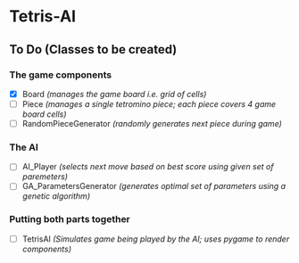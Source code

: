 # Tetris-AI
    
## To Do (Classes to be created)
### The game components
- [x] Board *(manages the game board i.e. grid of cells)*
- [ ] Piece *(manages a single tetromino piece; each piece covers 4 game board cells)*
- [ ] RandomPieceGenerator *(randomly generates next piece during game)*
### The AI
- [ ] AI_Player *(selects next move based on best score using given set of paremeters)*
- [ ] GA_ParametersGenerator *(generates optimal set of parameters using a genetic algorithm)*
### Putting both parts together
- [ ] TetrisAI *(Simulates game being played by the AI; uses pygame to render components)*
